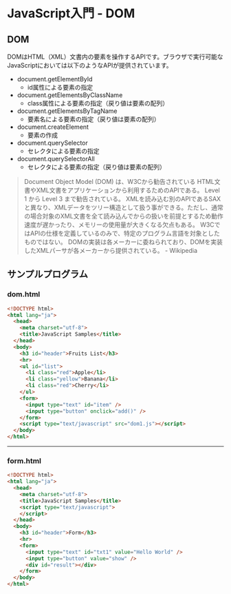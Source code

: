 # JavaScript入門 - DOM

## DOM

DOMはHTML（XML）文書内の要素を操作するAPIです。ブラウザで実行可能なJavaScriptにおいては以下のようなAPIが提供されています。

+ document.getElementById
  + id属性による要素の指定
+ document.getElementsByClassName
  + class属性による要素の指定（戻り値は要素の配列）
+ document.getElementsByTagName
  + 要素名による要素の指定（戻り値は要素の配列）
+ document.createElement
  + 要素の作成
+ document.querySelector
  + セレクタによる要素の指定
+ document.querySelectorAll
  + セレクタによる要素の指定（戻り値は要素の配列）

> Document Object Model (DOM) は、W3Cから勧告されている HTML文書やXML文書をアプリケーションから利用するためのAPIである。 Level 1 から Level 3 まで勧告されている。 XMLを読み込む別のAPIであるSAXと異なり、XMLデータをツリー構造として扱う事ができる。ただし、通常の場合対象のXML文書を全て読み込んでからの扱いを前提とするため動作速度が遅かったり、メモリーの使用量が大きくなる欠点もある。 W3CではAPIの仕様を定義しているのみで、特定のプログラム言語を対象としたものではない。 DOMの実装は各メーカーに委ねられており、DOMを実装したXMLパーサが各メーカーから提供されている。 - Wikipedia

## サンプルプログラム


### dom.html

```html
<!DOCTYPE html>
<html lang="ja">
  <head>
    <meta charset="utf-8">
    <title>JavaScript Samples</title>
  </head>
  <body>
    <h3 id="header">Fruits List</h3>
    <hr>
    <ul id="list">
      <li class="red">Apple</li>
      <li class="yellow">Banana</li>
      <li class="red">Cherry</li>
    </ul>
    <form>
      <input type="text" id="item" />
      <input type="button" onclick="add()" />
    </form>
    <script type="text/javascript" src="dom1.js"></script>
  </body>
</html>
```

---

### form.html

```html
<!DOCTYPE html>
<html lang="ja">
  <head>
    <meta charset="utf-8">
    <title>JavaScript Samples</title>
    <script type="text/javascript">
    </script>
  </head>
  <body>
    <h3 id="header">Form</h3>
    <hr>
    <form>
      <input type="text" id="txt1" value="Hello World" />
      <input type="button" value="show" />
      <div id="result"></div>
    </form>
  </body>
</html>
```
